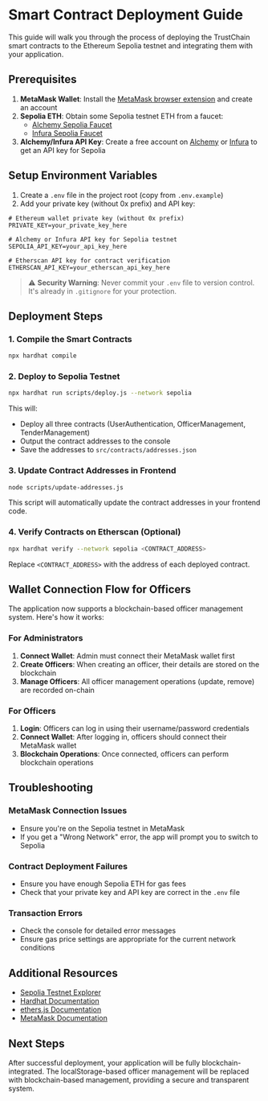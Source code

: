 # Smart Contract Deployment Guide

This guide will walk you through the process of deploying the TrustChain smart contracts to the Ethereum Sepolia testnet and integrating them with your application.

## Prerequisites

1. **MetaMask Wallet**: Install the [MetaMask browser extension](https://metamask.io/download.html) and create an account
2. **Sepolia ETH**: Obtain some Sepolia testnet ETH from a faucet:
   - [Alchemy Sepolia Faucet](https://sepoliafaucet.com/)
   - [Infura Sepolia Faucet](https://www.infura.io/faucet/sepolia)
3. **Alchemy/Infura API Key**: Create a free account on [Alchemy](https://www.alchemy.com/) or [Infura](https://infura.io/) to get an API key for Sepolia

## Setup Environment Variables

1. Create a `.env` file in the project root (copy from `.env.example`)
2. Add your private key (without 0x prefix) and API key:

```
# Ethereum wallet private key (without 0x prefix)
PRIVATE_KEY=your_private_key_here

# Alchemy or Infura API key for Sepolia testnet
SEPOLIA_API_KEY=your_api_key_here

# Etherscan API key for contract verification
ETHERSCAN_API_KEY=your_etherscan_api_key_here
```

> ⚠️ **Security Warning**: Never commit your `.env` file to version control. It's already in `.gitignore` for your protection.

## Deployment Steps

### 1. Compile the Smart Contracts

```bash
npx hardhat compile
```

### 2. Deploy to Sepolia Testnet

```bash
npx hardhat run scripts/deploy.js --network sepolia
```

This will:
- Deploy all three contracts (UserAuthentication, OfficerManagement, TenderManagement)
- Output the contract addresses to the console
- Save the addresses to `src/contracts/addresses.json`

### 3. Update Contract Addresses in Frontend

```bash
node scripts/update-addresses.js
```

This script will automatically update the contract addresses in your frontend code.

### 4. Verify Contracts on Etherscan (Optional)

```bash
npx hardhat verify --network sepolia <CONTRACT_ADDRESS>
```

Replace `<CONTRACT_ADDRESS>` with the address of each deployed contract.

## Wallet Connection Flow for Officers

The application now supports a blockchain-based officer management system. Here's how it works:

### For Administrators

1. **Connect Wallet**: Admin must connect their MetaMask wallet first
2. **Create Officers**: When creating an officer, their details are stored on the blockchain
3. **Manage Officers**: All officer management operations (update, remove) are recorded on-chain

### For Officers

1. **Login**: Officers can log in using their username/password credentials
2. **Connect Wallet**: After logging in, officers should connect their MetaMask wallet
3. **Blockchain Operations**: Once connected, officers can perform blockchain operations

## Troubleshooting

### MetaMask Connection Issues

- Ensure you're on the Sepolia testnet in MetaMask
- If you get a "Wrong Network" error, the app will prompt you to switch to Sepolia

### Contract Deployment Failures

- Ensure you have enough Sepolia ETH for gas fees
- Check that your private key and API key are correct in the `.env` file

### Transaction Errors

- Check the console for detailed error messages
- Ensure gas price settings are appropriate for the current network conditions

## Additional Resources

- [Sepolia Testnet Explorer](https://sepolia.etherscan.io/)
- [Hardhat Documentation](https://hardhat.org/docs)
- [ethers.js Documentation](https://docs.ethers.io/v5/)
- [MetaMask Documentation](https://docs.metamask.io/)

## Next Steps

After successful deployment, your application will be fully blockchain-integrated. The localStorage-based officer management will be replaced with blockchain-based management, providing a secure and transparent system.
